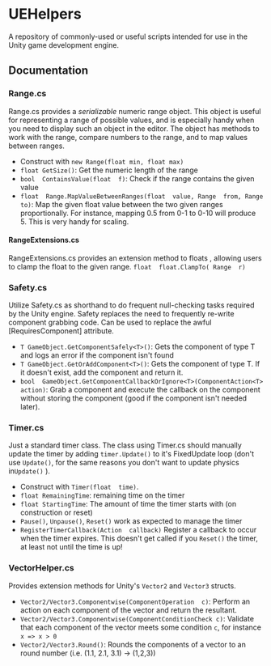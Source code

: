 # UEHelpers
A repository of commonly-used or useful scripts intended for use in the Unity game development engine.
## Documentation
### Range.cs
Range.cs provides a *serializable* numeric range object. This object is useful for representing a range of possible values, and is especially handy when you need to display such an object in the editor. The object has methods to work with the range, compare numbers to the range, and to map values between ranges.
* Construct with `new Range(float min, float max)`
* `float GetSize()`: Get the numeric length of the range
* `bool  ContainsValue(float  f)`: Check if the range contains the given value
* `float  Range.MapValueBetweenRanges(float  value, Range  from, Range  to)`: Map the given float value between the two given ranges proportionally. For instance, mapping 0.5 from 0-1 to 0-10 will produce 5. This is very handy for scaling.
#### RangeExtensions.cs
RangeExtensions.cs provides an extension method to floats , allowing users to clamp the float to the given range. `float  float.ClampTo( Range  r)`
### Safety.cs
Utilize Safety.cs as shorthand to do frequent null-checking tasks required by the Unity engine. Safety replaces the need to frequently re-write component grabbing code. Can be used to replace the awful [RequiresComponent] attribute.
* `T GameObject.GetComponentSafely<T>()`: Gets the component of type T and logs an error if the component isn't found
* `T GameObject.GetOrAddComponent<T>()`: Gets the component of type T. If it doesn't exist, add the component and return it.
* `bool  GameObject.GetComponentCallbackOrIgnore<T>(ComponentAction<T> action)`: Grab a component and execute the callback on the component without storing the component (good if the component isn't needed later).
### Timer.cs
Just a standard timer class. The class using Timer.cs should manually update the timer by adding `timer.Update()` to it's FixedUpdate loop (don't use `Update()`, for the same reasons you don't want to update physics in`Update()` ).
* Construct with `Timer(float  time)`.
* `float RemainingTime`: remaining time on the timer
* `float StartingTime`: The amount of time the timer starts with (on construction or reset)
* `Pause()`, `Unpause()`, `Reset()` work as expected to manage the timer
* `RegisterTimerCallback(Action  callback)` Register a callback to occur when the timer expires. This doesn't get called if you `Reset()` the timer, at least not until the time is up!
### VectorHelper.cs
Provides extension methods for Unity's `Vector2` and `Vector3` structs.
* `Vector2/Vector3.Componentwise(ComponentOperation  c)`: Perform an action on each component of the vector and return the resultant.
* `Vector2/Vector3.Componentwise(ComponentConditionCheck c)`: Validate that each component of the vector meets some condition `c`, for instance `x => x > 0`
* `Vector2/Vector3.Round()`: Rounds the components of a vector to an round number (i.e. (1.1, 2.1, 3.1) -> (1,2,3))
